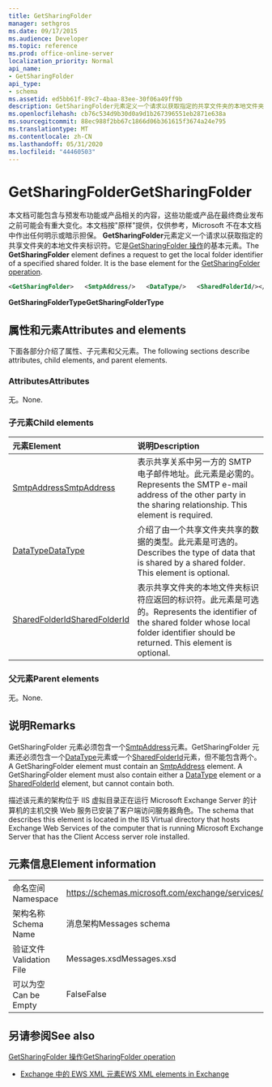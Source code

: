 ```yaml
---
title: GetSharingFolder
manager: sethgros
ms.date: 09/17/2015
ms.audience: Developer
ms.topic: reference
ms.prod: office-online-server
localization_priority: Normal
api_name:
- GetSharingFolder
api_type:
- schema
ms.assetid: ed5bb61f-89c7-4baa-83ee-30f06a49ff9b
description: GetSharingFolder元素定义一个请求以获取指定的共享文件夹的本地文件夹标识符。它是GetSharingFolder 操作的基本元素。
ms.openlocfilehash: cb76c534d9b30d0a9d1b267396551eb2871e638a
ms.sourcegitcommit: 88ec988f2bb67c1866d06b361615f3674a24e795
ms.translationtype: MT
ms.contentlocale: zh-CN
ms.lasthandoff: 05/31/2020
ms.locfileid: "44460503"
---
```

# <a name="getsharingfolder"></a><span data-ttu-id="801b8-104">GetSharingFolder</span><span class="sxs-lookup"><span data-stu-id="801b8-104">GetSharingFolder</span></span>

<span data-ttu-id="801b8-p102">本文档可能包含与预发布功能或产品相关的内容，这些功能或产品在最终商业发布之前可能会有重大变化。本文档按"原样"提供，仅供参考，Microsoft 不在本文档中作出任何明示或暗示担保。 **GetSharingFolder**元素定义一个请求以获取指定的共享文件夹的本地文件夹标识符。它是[GetSharingFolder 操作](getsharingfolder-operation.md)的基本元素。</span><span class="sxs-lookup"><span data-stu-id="801b8-p102">The **GetSharingFolder** element defines a request to get the local folder identifier of a specified shared folder. It is the base element for the [GetSharingFolder operation](getsharingfolder-operation.md).</span></span>
  
```xml
<GetSharingFolder>   <SmtpAddress/>   <DataType/>   <SharedFolderId/></GetSharingFolder>
```

 <span data-ttu-id="801b8-107">**GetSharingFolderType**</span><span class="sxs-lookup"><span data-stu-id="801b8-107">**GetSharingFolderType**</span></span>
## <a name="attributes-and-elements"></a><span data-ttu-id="801b8-108">属性和元素</span><span class="sxs-lookup"><span data-stu-id="801b8-108">Attributes and elements</span></span>

<span data-ttu-id="801b8-109">下面各部分介绍了属性、子元素和父元素。</span><span class="sxs-lookup"><span data-stu-id="801b8-109">The following sections describe attributes, child elements, and parent elements.</span></span>
  
### <a name="attributes"></a><span data-ttu-id="801b8-110">Attributes</span><span class="sxs-lookup"><span data-stu-id="801b8-110">Attributes</span></span>

<span data-ttu-id="801b8-111">无。</span><span class="sxs-lookup"><span data-stu-id="801b8-111">None.</span></span>
  
### <a name="child-elements"></a><span data-ttu-id="801b8-112">子元素</span><span class="sxs-lookup"><span data-stu-id="801b8-112">Child elements</span></span>

|<span data-ttu-id="801b8-113">**元素**</span><span class="sxs-lookup"><span data-stu-id="801b8-113">**Element**</span></span>|<span data-ttu-id="801b8-114">**说明**</span><span class="sxs-lookup"><span data-stu-id="801b8-114">**Description**</span></span>|
|:-----|:-----|
|[<span data-ttu-id="801b8-115">SmtpAddress</span><span class="sxs-lookup"><span data-stu-id="801b8-115">SmtpAddress</span></span>](smtpaddress.md) <br/> |<span data-ttu-id="801b8-p103">表示共享关系中另一方的 SMTP 电子邮件地址。此元素是必需的。</span><span class="sxs-lookup"><span data-stu-id="801b8-p103">Represents the SMTP e-mail address of the other party in the sharing relationship. This element is required.</span></span>  <br/> |
|[<span data-ttu-id="801b8-118">DataType</span><span class="sxs-lookup"><span data-stu-id="801b8-118">DataType</span></span>](datatype.md) <br/> |<span data-ttu-id="801b8-p104">介绍了由一个共享文件夹共享的数据的类型。此元素是可选的。</span><span class="sxs-lookup"><span data-stu-id="801b8-p104">Describes the type of data that is shared by a shared folder. This element is optional.</span></span>  <br/> |
|[<span data-ttu-id="801b8-121">SharedFolderId</span><span class="sxs-lookup"><span data-stu-id="801b8-121">SharedFolderId</span></span>](sharedfolderid.md) <br/> |<span data-ttu-id="801b8-p105">表示共享文件夹的本地文件夹标识符应返回的标识符。此元素是可选的。</span><span class="sxs-lookup"><span data-stu-id="801b8-p105">Represents the identifier of the shared folder whose local folder identifier should be returned. This element is optional.</span></span>  <br/> |
   
### <a name="parent-elements"></a><span data-ttu-id="801b8-124">父元素</span><span class="sxs-lookup"><span data-stu-id="801b8-124">Parent elements</span></span>

<span data-ttu-id="801b8-125">无。</span><span class="sxs-lookup"><span data-stu-id="801b8-125">None.</span></span>
  
## <a name="remarks"></a><span data-ttu-id="801b8-126">说明</span><span class="sxs-lookup"><span data-stu-id="801b8-126">Remarks</span></span>

<span data-ttu-id="801b8-p106">GetSharingFolder 元素必须包含一个[SmtpAddress](smtpaddress.md)元素。GetSharingFolder 元素还必须包含一个[DataType](datatype.md)元素或一个[SharedFolderId](sharedfolderid.md)元素，但不能包含两个。</span><span class="sxs-lookup"><span data-stu-id="801b8-p106">A GetSharingFolder element must contain an [SmtpAddress](smtpaddress.md) element. A GetSharingFolder element must also contain either a [DataType](datatype.md) element or a [SharedFolderId](sharedfolderid.md) element, but cannot contain both.</span></span> 
  
<span data-ttu-id="801b8-129">描述该元素的架构位于 IIS 虚拟目录正在运行 Microsoft Exchange Server 的计算机的主机交换 Web 服务已安装了客户端访问服务器角色。</span><span class="sxs-lookup"><span data-stu-id="801b8-129">The schema that describes this element is located in the IIS Virtual directory that hosts Exchange Web Services of the computer that is running Microsoft Exchange Server that has the Client Access server role installed.</span></span>
  
## <a name="element-information"></a><span data-ttu-id="801b8-130">元素信息</span><span class="sxs-lookup"><span data-stu-id="801b8-130">Element information</span></span>

|||
|:-----|:-----|
|<span data-ttu-id="801b8-131">命名空间</span><span class="sxs-lookup"><span data-stu-id="801b8-131">Namespace</span></span>  <br/> |https://schemas.microsoft.com/exchange/services/2006/messages  <br/> |
|<span data-ttu-id="801b8-132">架构名称</span><span class="sxs-lookup"><span data-stu-id="801b8-132">Schema Name</span></span>  <br/> |<span data-ttu-id="801b8-133">消息架构</span><span class="sxs-lookup"><span data-stu-id="801b8-133">Messages schema</span></span>  <br/> |
|<span data-ttu-id="801b8-134">验证文件</span><span class="sxs-lookup"><span data-stu-id="801b8-134">Validation File</span></span>  <br/> |<span data-ttu-id="801b8-135">Messages.xsd</span><span class="sxs-lookup"><span data-stu-id="801b8-135">Messages.xsd</span></span>  <br/> |
|<span data-ttu-id="801b8-136">可以为空</span><span class="sxs-lookup"><span data-stu-id="801b8-136">Can be Empty</span></span>  <br/> |<span data-ttu-id="801b8-137">False</span><span class="sxs-lookup"><span data-stu-id="801b8-137">False</span></span>  <br/> |
   
## <a name="see-also"></a><span data-ttu-id="801b8-138">另请参阅</span><span class="sxs-lookup"><span data-stu-id="801b8-138">See also</span></span>



[<span data-ttu-id="801b8-139">GetSharingFolder 操作</span><span class="sxs-lookup"><span data-stu-id="801b8-139">GetSharingFolder operation</span></span>](getsharingfolder-operation.md)


- [<span data-ttu-id="801b8-140">Exchange 中的 EWS XML 元素</span><span class="sxs-lookup"><span data-stu-id="801b8-140">EWS XML elements in Exchange</span></span>](ews-xml-elements-in-exchange.md)

